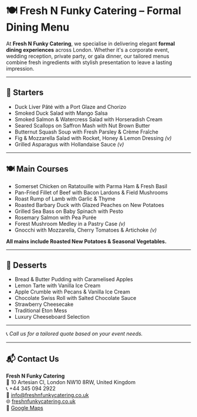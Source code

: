 # 🍽️ Fresh N Funky Catering – Formal Dining Menu

At **Fresh N Funky Catering**, we specialise in delivering elegant **formal dining experiences** across London. Whether it's a corporate event, wedding reception, private party, or gala dinner, our tailored menus combine fresh ingredients with stylish presentation to leave a lasting impression.

---

## 🥗 Starters

- Duck Liver Pâté with a Port Glaze and Chorizo  
- Smoked Duck Salad with Mango Salsa  
- Smoked Salmon & Watercress Salad with Horseradish Cream  
- Seared Scallops on Saffron Mash with Nut Brown Butter  
- Butternut Squash Soup with Fresh Parsley & Crème Fraîche  
- Fig & Mozzarella Salad with Rocket, Honey & Lemon Dressing *(v)*  
- Grilled Asparagus with Hollandaise Sauce *(v)*  

---

## 🍽️ Main Courses

- Somerset Chicken on Ratatouille with Parma Ham & Fresh Basil  
- Pan-Fried Fillet of Beef with Bacon Lardons & Field Mushrooms  
- Roast Rump of Lamb with Garlic & Thyme  
- Roasted Barbary Duck with Glazed Peaches on New Potatoes  
- Grilled Sea Bass on Baby Spinach with Pesto  
- Rosemary Salmon with Pea Purée  
- Forest Mushroom Medley in a Pastry Case *(v)*  
- Gnocchi with Mozzarella, Cherry Tomatoes & Artichoke *(v)*  

**All mains include Roasted New Potatoes & Seasonal Vegetables.**

---

## 🍰 Desserts

- Bread & Butter Pudding with Caramelised Apples  
- Lemon Tarte with Vanilla Ice Cream  
- Apple Crumble with Pecans & Vanilla Ice Cream  
- Chocolate Swiss Roll with Salted Chocolate Sauce  
- Strawberry Cheesecake  
- Traditional Eton Mess  
- Luxury Cheeseboard Selection  

---

📞 *Call us for a tailored quote based on your event needs.*

---

## 📬 Contact Us

**Fresh N Funky Catering**  
📍 10 Artesian Cl, London NW10 8RW, United Kingdom  
📞 +44 345 094 2922  
📧 [info@freshnfunkycatering.co.uk](mailto:info@freshnfunkycatering.co.uk)  
🌐 [freshnfunkycatering.co.uk](http://www.freshnfunkycatering.co.uk)  
📌 [Google Maps](https://maps.app.goo.gl/vU3e7hnCnnZ344kYA)

